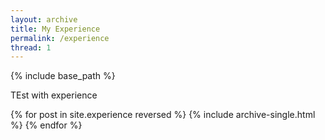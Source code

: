 ```yaml
---
layout: archive
title: My Experience
permalink: /experience
thread: 1
---
```


{% include base_path %}

TEst with experience

{% for post in site.experience reversed %}
  {% include archive-single.html %}
{% endfor %}
